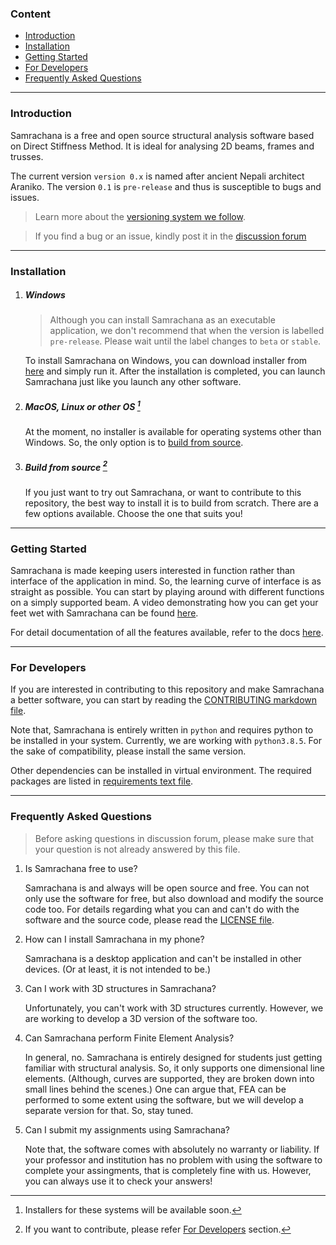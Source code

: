 ### Content <!-- omit in toc -->

- [Introduction](#introduction)
- [Installation](#installation)
- [Getting Started](#getting-started)
- [For Developers](#for-developers)
- [Frequently Asked Questions](#frequently-asked-questions)

---

### Introduction

Samrachana is a free and open source structural analysis software based on Direct Stiffness Method. It is ideal for analysing 2D beams, frames and trusses.

The current version `version 0.x` is named after ancient Nepali architect Araniko. The version `0.1` is `pre-release` and thus is susceptible to bugs and issues.

> Learn more about the [versioning system we follow](https://link-to-docs-versioning).

> If you find a bug or an issue, kindly post it in the [discussion forum](https://github.com/samrachana/Samrachana-Araniko/discussions)

---

### Installation

1. ##### Windows

   > Although you can install Samrachana as an executable application, we don't recommend that when the version is labelled `pre-release`. Please wait until the label changes to `beta` or `stable`.

   To install Samrachana on Windows, you can download installer from [here](https://link-to-installer) and simply run it. After the installation is completed, you can launch Samrachana just like you launch any other software.

2. ##### MacOS, Linux or other OS [^1]

   [^1]: Installers for these systems will be available soon.

   At the moment, no installer is available for operating systems other than Windows. So, the only option is to [build from source](#build-from-source).

3. ##### Build from source [^2]

   [^2]: If you want to contribute, please refer [For Developers](#for-developers) section.

   If you just want to try out Samrachana, or want to contribute to this repository, the best way to install it is to build from scratch. There are a few options available. Choose the one that suits you!

---

### Getting Started

Samrachana is made keeping users interested in function rather than interface of the application in mind. So, the learning curve of interface is as straight as possible. You can start by playing around with different functions on a simply supported beam. A video demonstrating how you can get your feet wet with Samrachana can be found [here](https://link-to-video).

For detail documentation of all the features available, refer to the docs [here](https://link-to-docs).

---

### For Developers

If you are interested in contributing to this repository and make Samrachana a better software, you can start by reading the [CONTRIBUTING markdown file](./CONTRIBUTING.md).

Note that, Samrachana is entirely written in `python` and requires python to be installed in your system. Currently, we are working with `python3.8.5`. For the sake of compatibility, please install the same version.

Other dependencies can be installed in virtual environment. The required packages are listed in [requirements text file](src/requirements.txt).

---

### Frequently Asked Questions

> Before asking questions in discussion forum, please make sure that your question is not already answered by this file.

1. Is Samrachana free to use?

   Samrachana is and always will be open source and free. You can not only use the software for free, but also download and modify the source code too. For details regarding what you can and can't do with the software and the source code, please read the [LICENSE file](LICENSE).

2. How can I install Samrachana in my phone?

   Samrachana is a desktop application and can't be installed in other devices. (Or at least, it is not intended to be.)

3. Can I work with 3D structures in Samrachana?

   Unfortunately, you can't work with 3D structures currently. However, we are working to develop a 3D version of the software too.

4. Can Samrachana perform Finite Element Analysis?

   In general, no. Samrachana is entirely designed for students just getting familiar with structural analysis. So, it only supports one dimensional line elements. (Although, curves are supported, they are broken down into small lines behind the scenes.) One can argue that, FEA can be performed to some extent using the software, but we will develop a separate version for that. So, stay tuned.

5. Can I submit my assignments using Samrachana?

   Note that, the software comes with absolutely no warranty or liability. If your professor and institution has no problem with using the software to complete your assingments, that is completely fine with us. However, you can always use it to check your answers!
